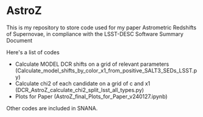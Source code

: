 # AstroZ

This is my repository to store code used for my paper Astrometric Redshifts of Supernovae, in compliance with the LSST-DESC Software Summary Document

Here's a list of codes

- Calculate MODEL DCR shifts on a grid of relevant parameters (Calculate_model_shifts_by_color_x1_from_positive_SALT3_SEDs_LSST.py)
- Calculate chi2 of each candidate on a grid of c and x1 (DCR_AstroZ_calculate_chi2_split_lsst_all_types.py)
- Plots for Paper (AstroZ_final_Plots_for_Paper_v240127.ipynb)

Other codes are included in SNANA.
